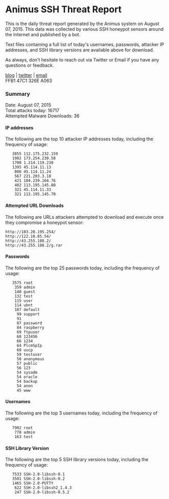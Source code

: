 # Animus SSH Threat Report

This is the daily threat report generated by the Animus system on August 07, 2015. This data was collected by various SSH honeypot sensors around the Internet and published by a bot.  

Text files containing a full list of today's usernames, passwords, attacker IP addresses, and SSH library versions are available above for download.  

As always, don't hesitate to reach out via Twitter or Email if you have any questions or feedback.  

[blog](http://morris.guru) | [twitter](https://twitter.com/andrew___morris) | [email](mailto:andrew@morris.guru)  
FFB1 47C1 326E A063  

### Summary

Date: August 07, 2015  
Total attacks today: 16717  
Attempted Malware Downloads: 36 

#### IP addresses
The following are the top 10 attacker IP addresses today, including the frequency of usage:
```
   3855 112.175.232.159
   1982 173.254.230.58
   1700 1.214.119.230
   1395 45.114.11.13
    806 45.114.11.24
    567 221.203.3.18
    421 104.239.164.76
    402 113.195.145.80
    321 45.114.11.33
    321 113.195.145.70
```

#### Attempted URL Downloads
The following are URLs attackers attempted to download and execute once they compromise a honeypot sensor:
```
http://103.20.195.254/
http://122.10.85.54/
http://43.255.188.2/
http://43.255.188.2/g.rar
```

#### Passwords
The following are the top 25 passwords today, including the frequency of usage:
```
   3575 root
    359 admin
    140 guest
    132 test
    115 user
    114 ubnt
    107 default
     99 support
     91 
     87 password
     84 raspberry
     69 ftpuser
     68 123456
     66 1234
     64 PlcmSpIp
     60 uucp
     59 testuser
     58 anonymous
     57 public
     56 123
     54 sysadm
     54 oracle
     54 backup
     54 anon
     45 www
```

#### Usernames
The following are the top 3 usernames today, including the frequency of usage:
```
   7902 root
    778 admin
    163 test
```

#### SSH Library Version
The following are the top 5 SSH library versions today, including the frequency of usage:
```
   7533 SSH-2.0-libssh-0.1
   3501 SSH-2.0-libssh-0.2
   1465 SSH-2.0-PUTTY
    622 SSH-2.0-libssh2_1.4.3
    247 SSH-2.0-libssh-0.5.2
```
